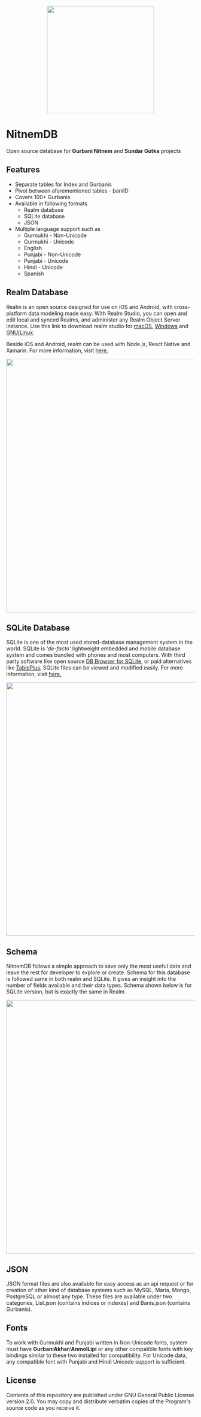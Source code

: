 <p align="center"> <img width="286px" height="auto" src="https://github.com/randomsdeveloper/NitnemDB/blob/master/nitnemdb-repo-logo.png"> </p>

# NitnemDB
Open source database for **Gurbani Nitnem** and **Sundar Gutka** projects

## Features
- Separate tables for Index and Gurbanis
- Pivot between aforementioned tables - baniID
- Covers 100+ Gurbanis
- Available in following formats
  + Realm database
  + SQLite database
  + JSON
- Multiple language support such as
  + Gurmukhi - Non-Unicode
  + Gurmukhi - Unicode
  + English
  + Punjabi - Non-Unicode
  + Punjabi - Unicode
  + Hindi - Unicode
  + Spanish

## Realm Database
Realm is an open source designed for use on iOS and Android, with cross-platform data modeling made easy. With Realm Studio, you can open and edit local and synced Realms, and administer any Realm Object Server instance. Use this link to download realm studio for [macOS](https://studio-releases.realm.io/latest/download/mac-dmg), [Windows](https://studio-releases.realm.io/latest/download/win-setup) and [GNU/Linux](https://studio-releases.realm.io/latest/download/linux-appimage).

Beside iOS and Android, realm can be used with Node.js, React Native and Xamarin. For more information, visit [here.](https://realm.io/)

<p align="center"> <img width="676px" height="auto" src="https://github.com/randomsdeveloper/NitnemDB/blob/master/nitnemDB-realm-list.png"> </p>

## SQLite Database
SQLite is one of the most used stored-database management system in the world. SQLite is _'de-facto'_ lightweight embedded and mobile database system and comes bundled with phones and most computers. With third party software like open source [DB Browser for SQLite](https://sqlitebrowser.org/), or paid alternatives like [TablePlus](https://tableplus.com/), SQLite files can be viewed and modified easily. For more information, visit [here.](https://www.sqlite.org/index.html)

<p align="center"> <img width="676px" height="auto" src="https://github.com/randomsdeveloper/NitnemDB/blob/master/nitnemDB-sqlite-bani.png"> </p>

## Schema
NitnemDB follows a simple approach to save only the most useful data and leave the rest for developer to explore or create. Schema for this database is followed same in both realm and SQLite. It gives an insight into the number of fields available and their data types. Schema shown below is for SQLite version, but is exactly the same in Realm.

<p align="center"> <img width="676px" height="auto" src="https://github.com/randomsdeveloper/NitnemDB/blob/master/nitnemDB-sqlite-schema.png"> </p>

## JSON
JSON format files are also available for easy access as an api request or for creation of other kind of database systems such as MySQL, Maria, Mongo, PostgreSQL or almost any type. These files are available under two categories, List.json (contains indices or indexes) and Banis.json (contains Gurbanis).

## Fonts
To work with Gurmukhi and Punjabi written in Non-Unicode fonts, system must have **GurbaniAkhar**/**AnmolLipi** or any other compatible fonts with key bindings similar to these two installed for compatibility. For Unicode data, any compatible font with Punjabi and Hindi Unicode support is sufficient.

## License
Contents of this repository are published under GNU General Public License version 2.0. You may copy and distribute verbatim copies of the Program's source code as you receive it.
